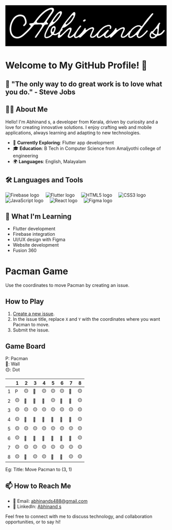 <div align="center">
  <img src="banner.png" alt="Heading Image" />
</div>

# Welcome to My GitHub Profile! 🚀

## 🌟 "The only way to do great work is to love what you do." - Steve Jobs

## 👩‍💻 About Me

Hello! I'm Abhinand s, a developer from Kerala, driven by curiosity and a love for creating innovative solutions. I enjoy crafting web and mobile applications, always learning and adapting to new technologies.

- 🌱 **Currently Exploring**:  Flutter app development
- 🎓 **Education**: B Tech in Computer Science from Amaljyothi college of engineering
- 🌍 **Languages**: English, Malayalam


## 🛠 Languages and Tools

<div align="left">
  <img src="https://cdn.jsdelivr.net/gh/devicons/devicon/icons/firebase/firebase-plain-wordmark.svg" height="40" alt="Firebase logo" />
  <img width="12" />
  <img src="https://cdn.jsdelivr.net/gh/devicons/devicon/icons/flutter/flutter-original.svg" height="40" alt="Flutter logo" />
  <img width="12" />
  <img src="https://cdn.jsdelivr.net/gh/devicons/devicon/icons/html5/html5-original.svg" height="40" alt="HTML5 logo" />
  <img width="12" />
  <img src="https://cdn.jsdelivr.net/gh/devicons/devicon/icons/css3/css3-original.svg" height="40" alt="CSS3 logo" />
  <img width="12" />
  <img src="https://cdn.jsdelivr.net/gh/devicons/devicon/icons/javascript/javascript-original.svg" height="40" alt="JavaScript logo" />
  <img width="12" />
  <img src="https://cdn.jsdelivr.net/gh/devicons/devicon/icons/react/react-original.svg" height="40" alt="React logo" />
  <img width="12" />
  <img src="https://cdn.jsdelivr.net/gh/devicons/devicon/icons/figma/figma-original.svg" height="40" alt="Figma logo" />
</div>

## 🌱 What I'm Learning

- Flutter development
- Firebase integration
- UI/UX design with Figma
- Website development
- Fusion 360

# Pacman Game

Use the coordinates to move Pacman by creating an issue.

## How to Play

1. [Create a new issue](https://github.com/Abhinand-s/Abhinand-s/issues/new?title=Move+Pacman+to+(X,Y)).
2. In the issue title, replace `X` and `Y` with the coordinates where you want Pacman to move.
3. Submit the issue.

## Game Board
P: Pacman  
🔴: Wall  
🟡: Dot

|   | 1 | 2 | 3 | 4 | 5 | 6 | 7 | 8 |
|---|---|---|---|---|---|---|---|---|
| 1 | P | 🟡 | 🔴 | 🟡 | 🟡 | 🟡 | 🔴 | 🟡 |
| 2 | 🟡 | 🔴 | 🔴 | 🔴 | 🟡 | 🔴 | 🔴 | 🟡 |
| 3 | 🟡 | 🟡 | 🟡 | 🟡 | 🟡 | 🟡 | 🟡 | 🟡 |
| 4 | 🟡 | 🔴 | 🔴 | 🔴 | 🔴 | 🔴 | 🔴 | 🟡 |
| 5 | 🟡 | 🟡 | 🟡 | 🟡 | 🟡 | 🟡 | 🟡 | 🟡 |
| 6 | 🟡 | 🔴 | 🔴 | 🔴 | 🔴 | 🔴 | 🔴 | 🟡 |
| 7 | 🟡 | 🟡 | 🟡 | 🟡 | 🟡 | 🟡 | 🟡 | 🟡 |
| 8 | 🟡 | 🔴 | 🟡 | 🟡 | 🔴 | 🔴 | 🟡 | 🟡 |


Eg:
Title: Move Pacman to (3, 1)


## 📫 How to Reach Me

- 📧 Email: [abhinands488@gmail.com](mailto:abhinands488@gmail.com)
- 💼 LinkedIn: [Abhinand s](https://www.linkedin.com/in/abhinand-s-53378b238/)

Feel free to connect with me to discuss technology, and collaboration opportunities, or to say hi!
